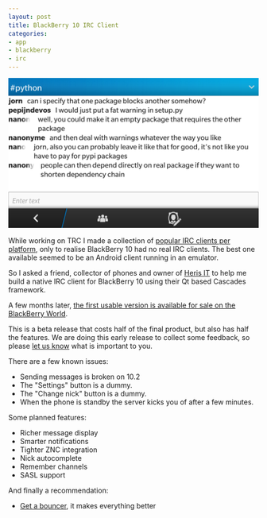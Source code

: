 ```yaml
---
layout: post
title: BlackBerry 10 IRC Client
categories:
- app
- blackberry
- irc
---
```


![screenshot of TinCan](/images/tincan.png)

While working on TRC I made a collection of [popular IRC clients per platform](http://teamrelaychat.nl/wiki/irc_clients), only to realise BlackBerry 10 had no real IRC clients. The best one available seemed to be an Android client running in an emulator.

So I asked a friend, collector of phones and owner of [Heris IT](http://www.heris.nl/) to help me build a native IRC client for BlackBerry 10 using their Qt based Cascades framework.

A few months later, [the first usable version is available for sale on the BlackBerry World](http://appworld.blackberry.com/webstore/content/33994898/).

This is a beta release that costs half of the final product, but also has half the features. We are doing this early release to collect some feedback, so please [let us know](https://groups.google.com/forum/#!forum/tincan-irc) what is important to you.

There are a few known issues:

* Sending messages is broken on 10.2
* The "Settings" button is a dummy.
* The "Change nick" button is a dummy.
* When the phone is standby the server kicks you of after a few minutes.

Some planned features:

* Richer message display
* Smarter notifications
* Tighter ZNC integration
* Nick autocomplete
* Remember channels
* SASL support

And finally a recommendation:

* [Get a bouncer](http://teamrelaychat.nl/bouncer/), it makes everything better